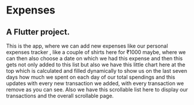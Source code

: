 # Expenses

A Flutter project.
---
This is the app, where we can add new expenses like our personal expenses tracker , like a couple of shirts here for ₹1000 maybe, where we can then also choose a date on which we had this expense and then this gets not only added to this list but also we have this little chart here at the top which is calculated and filled dynamically to show us on the last seven days how much we spent on each day of our total spendings and this updates with every new transaction we added, with every transaction we remove as you can see. Also we have this scrollable list here to display our transactions and the overall scrollable page.
